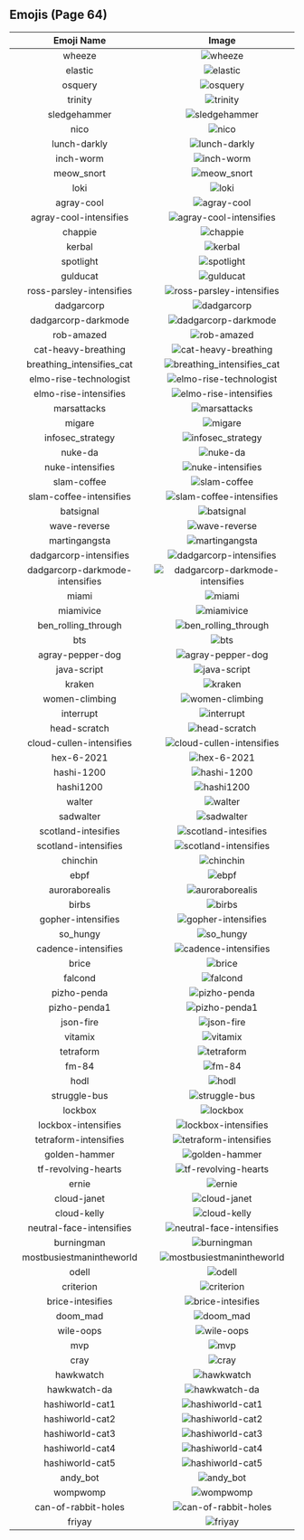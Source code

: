 
  ## Emojis (Page 64)
  |Emoji Name|Image|
  | :-: | :-: |
  |wheeze| ![wheeze](/output/wheeze.png)|
  |elastic| ![elastic](/output/elastic.png)|
  |osquery| ![osquery](/output/osquery.png)|
  |trinity| ![trinity](/output/trinity.png)|
  |sledgehammer| ![sledgehammer](/output/sledgehammer.png)|
  |nico| ![nico](/output/nico.png)|
  |lunch-darkly| ![lunch-darkly](/output/lunch-darkly)|
  |inch-worm| ![inch-worm](/output/inch-worm.png)|
  |meow_snort| ![meow_snort](/output/meow_snort.png)|
  |loki| ![loki](/output/loki.png)|
  |agray-cool| ![agray-cool](/output/agray-cool.png)|
  |agray-cool-intensifies| ![agray-cool-intensifies](/output/agray-cool-intensifies.gif)|
  |chappie| ![chappie](/output/chappie.png)|
  |kerbal| ![kerbal](/output/kerbal.png)|
  |spotlight| ![spotlight](/output/spotlight.png)|
  |gulducat| ![gulducat](/output/gulducat.jpg)|
  |ross-parsley-intensifies| ![ross-parsley-intensifies](/output/ross-parsley-intensifies.gif)|
  |dadgarcorp| ![dadgarcorp](/output/dadgarcorp.png)|
  |dadgarcorp-darkmode| ![dadgarcorp-darkmode](/output/dadgarcorp-darkmode.png)|
  |rob-amazed| ![rob-amazed](/output/rob-amazed.png)|
  |cat-heavy-breathing| ![cat-heavy-breathing](/output/cat-heavy-breathing.png)|
  |breathing_intensifies_cat| ![breathing_intensifies_cat](/output/breathing_intensifies_cat.gif)|
  |elmo-rise-technologist| ![elmo-rise-technologist](/output/elmo-rise-technologist.png)|
  |elmo-rise-intensifies| ![elmo-rise-intensifies](/output/elmo-rise-intensifies.gif)|
  |marsattacks| ![marsattacks](/output/marsattacks.png)|
  |migare| ![migare](/output/migare.gif)|
  |infosec_strategy| ![infosec_strategy](/output/infosec_strategy.png)|
  |nuke-da| ![nuke-da](/output/nuke-da.png)|
  |nuke-intensifies| ![nuke-intensifies](/output/nuke-intensifies.gif)|
  |slam-coffee| ![slam-coffee](/output/slam-coffee.jpg)|
  |slam-coffee-intensifies| ![slam-coffee-intensifies](/output/slam-coffee-intensifies.gif)|
  |batsignal| ![batsignal](/output/batsignal.jpg)|
  |wave-reverse| ![wave-reverse](/output/wave-reverse.png)|
  |martingangsta| ![martingangsta](/output/martingangsta.jpg)|
  |dadgarcorp-intensifies| ![dadgarcorp-intensifies](/output/dadgarcorp-intensifies.gif)|
  |dadgarcorp-darkmode-intensifies| ![dadgarcorp-darkmode-intensifies](/output/dadgarcorp-darkmode-intensifies.gif)|
  |miami| ![miami](/output/miami.png)|
  |miamivice| ![miamivice](/output/miamivice.png)|
  |ben_rolling_through| ![ben_rolling_through](/output/ben_rolling_through)|
  |bts| ![bts](/output/bts.png)|
  |agray-pepper-dog| ![agray-pepper-dog](/output/agray-pepper-dog.png)|
  |java-script| ![java-script](/output/java-script.png)|
  |kraken| ![kraken](/output/kraken.png)|
  |women-climbing| ![women-climbing](/output/women-climbing)|
  |interrupt| ![interrupt](/output/interrupt)|
  |head-scratch| ![head-scratch](/output/head-scratch.gif)|
  |cloud-cullen-intensifies| ![cloud-cullen-intensifies](/output/cloud-cullen-intensifies.gif)|
  |hex-6-2021| ![hex-6-2021](/output/hex-6-2021.png)|
  |hashi-1200| ![hashi-1200](/output/hashi-1200.png)|
  |hashi1200| ![hashi1200](/output/hashi1200.png)|
  |walter| ![walter](/output/walter.png)|
  |sadwalter| ![sadwalter](/output/sadwalter.png)|
  |scotland-intesifies| ![scotland-intesifies](/output/scotland-intesifies.gif)|
  |scotland-intensifies| ![scotland-intensifies](/output/scotland-intensifies.gif)|
  |chinchin| ![chinchin](/output/chinchin.png)|
  |ebpf| ![ebpf](/output/ebpf.png)|
  |auroraborealis| ![auroraborealis](/output/auroraborealis.jpg)|
  |birbs| ![birbs](/output/birbs.jpg)|
  |gopher-intensifies| ![gopher-intensifies](/output/gopher-intensifies.gif)|
  |so_hungy| ![so_hungy](/output/so_hungy.png)|
  |cadence-intensifies| ![cadence-intensifies](/output/cadence-intensifies.gif)|
  |brice| ![brice](/output/brice.png)|
  |falcond| ![falcond](/output/falcond.png)|
  |pizho-penda| ![pizho-penda](/output/pizho-penda.jpg)|
  |pizho-penda1| ![pizho-penda1](/output/pizho-penda1.png)|
  |json-fire| ![json-fire](/output/json-fire.gif)|
  |vitamix| ![vitamix](/output/vitamix.png)|
  |tetraform| ![tetraform](/output/tetraform.png)|
  |fm-84| ![fm-84](/output/fm-84.jpg)|
  |hodl| ![hodl](/output/hodl.jpg)|
  |struggle-bus| ![struggle-bus](/output/struggle-bus.png)|
  |lockbox| ![lockbox](/output/lockbox.png)|
  |lockbox-intensifies| ![lockbox-intensifies](/output/lockbox-intensifies.gif)|
  |tetraform-intensifies| ![tetraform-intensifies](/output/tetraform-intensifies.gif)|
  |golden-hammer| ![golden-hammer](/output/golden-hammer.png)|
  |tf-revolving-hearts| ![tf-revolving-hearts](/output/tf-revolving-hearts.png)|
  |ernie| ![ernie](/output/ernie.png)|
  |cloud-janet| ![cloud-janet](/output/cloud-janet.jpg)|
  |cloud-kelly| ![cloud-kelly](/output/cloud-kelly.jpg)|
  |neutral-face-intensifies| ![neutral-face-intensifies](/output/neutral-face-intensifies.gif)|
  |burningman| ![burningman](/output/burningman.png)|
  |mostbusiestmanintheworld| ![mostbusiestmanintheworld](/output/mostbusiestmanintheworld.jpg)|
  |odell| ![odell](/output/odell.png)|
  |criterion| ![criterion](/output/criterion.png)|
  |brice-intesifies| ![brice-intesifies](/output/brice-intesifies.gif)|
  |doom_mad| ![doom_mad](/output/doom_mad.gif)|
  |wile-oops| ![wile-oops](/output/wile-oops.png)|
  |mvp| ![mvp](/output/mvp.png)|
  |cray| ![cray](/output/cray.png)|
  |hawkwatch| ![hawkwatch](/output/hawkwatch.png)|
  |hawkwatch-da| ![hawkwatch-da](/output/hawkwatch-da.png)|
  |hashiworld-cat1| ![hashiworld-cat1](/output/hashiworld-cat1.png)|
  |hashiworld-cat2| ![hashiworld-cat2](/output/hashiworld-cat2.png)|
  |hashiworld-cat3| ![hashiworld-cat3](/output/hashiworld-cat3.png)|
  |hashiworld-cat4| ![hashiworld-cat4](/output/hashiworld-cat4.png)|
  |hashiworld-cat5| ![hashiworld-cat5](/output/hashiworld-cat5.png)|
  |andy_bot| ![andy_bot](/output/andy_bot.gif)|
  |wompwomp| ![wompwomp](/output/wompwomp.gif)|
  |can-of-rabbit-holes| ![can-of-rabbit-holes](/output/can-of-rabbit-holes.gif)|
  |friyay| ![friyay](/output/friyay.png)|
  